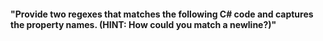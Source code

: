 #### "Provide two regexes that matches the following C# code and captures the property names. (HINT: How could you match a newline?)"
